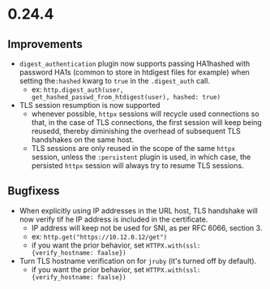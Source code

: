 # 0.24.4

## Improvements

* `digest_authentication` plugin now supports passing HA1hashed with password HA1s (common to store in htdigest files for example) when setting the`:hashed` kwarg to `true` in the `.digest_auth` call.
  * ex: `http.digest_auth(user, get_hashed_passwd_from_htdigest(user), hashed: true)`
* TLS session resumption is now supported
  * whenever possible, `httpx` sessions will recycle used connections so that, in the case of TLS connections, the first session will keep being reusedd, thereby diminishing the overhead of subsequent TLS handshakes on the same host.
  * TLS sessions are only reused in the scope of the same `httpx` session, unless the `:persistent` plugin is used, in which case, the persisted `httpx` session will always try to resume TLS sessions.

## Bugfixess

* When explicitly using IP addresses in the URL host, TLS handshake will now verify tif he IP address is included in the certificate.
  * IP address will keep not be used for SNI, as per RFC 6066, section 3.
  * ex: `http.get("https://10.12.0.12/get")`
  * if you want the prior behavior, set `HTTPX.with(ssl: {verify_hostname: faalse})`
* Turn TLS hostname verification on for `jruby` (it's turned off by default).
  * if you want the prior behavior, set `HTTPX.with(ssl: {verify_hostname: faalse})`